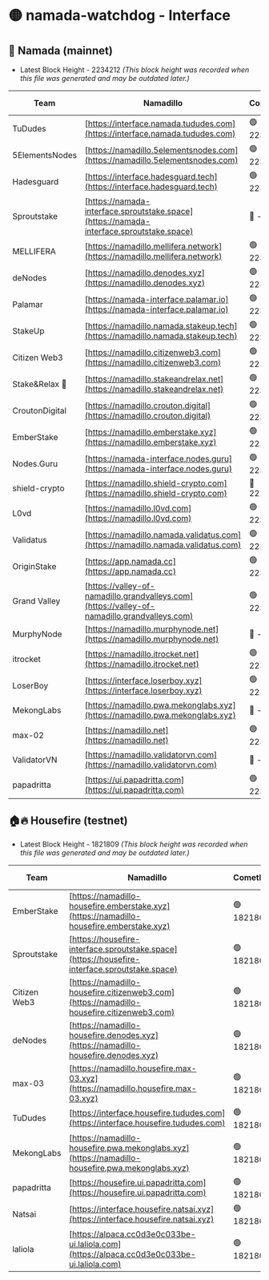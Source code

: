 # 🟡 namada-watchdog - Interface

## 🚀 Namada (mainnet)
- Latest Block Height - 2234212 *(This block height was recorded when this file was generated and may be outdated later.)*

| Team | Namadillo | CometBFT | Indexer | MASP Indexer |
|-|-|-|-|-|
| TuDudes | [https://interface.namada.tududes.com](https://interface.namada.tududes.com) | 🟢 2234188 | 🟢 2234188 | 🟢 2234188 |
| 5ElementsNodes | [https://namadillo.5elementsnodes.com](https://namadillo.5elementsnodes.com) | 🟢 2234188 | 🟢 2234188 | 🟢 2234188 |
| Hadesguard | [https://interface.hadesguard.tech](https://interface.hadesguard.tech) | 🟢 2234189 | 🟢 2234189 | 🟢 2234189 |
| Sproutstake | [https://namada-interface.sproutstake.space](https://namada-interface.sproutstake.space) | 🔴 - | 🔴 - | 🔴 - |
| MELLIFERA | [https://namadillo.mellifera.network](https://namadillo.mellifera.network) | 🟢 2234195 | 🟢 2234195 | 🟢 2234195 |
| deNodes | [https://namadillo.denodes.xyz](https://namadillo.denodes.xyz) | 🟢 2234196 | 🟢 2234195 | 🟢 2234195 |
| Palamar | [https://namada-interface.palamar.io](https://namada-interface.palamar.io) | 🟢 2234196 | 🟢 2234196 | 🟢 2234196 |
| StakeUp | [https://namadillo.namada.stakeup.tech](https://namadillo.namada.stakeup.tech) | 🟢 2234197 | 🟢 2234197 | 🟢 2234197 |
| Citizen Web3 | [https://namadillo.citizenweb3.com](https://namadillo.citizenweb3.com) | 🟢 2234198 | 🟢 2234198 | 🟢 2234198 |
| Stake&Relax 🦥 | [https://namadillo.stakeandrelax.net](https://namadillo.stakeandrelax.net) | 🟢 2234198 | 🟢 2234198 | 🟢 2234198 |
| CroutonDigital | [https://namadillo.crouton.digital](https://namadillo.crouton.digital) | 🟢 2234199 | 🟢 2234199 | 🟢 2234199 |
| EmberStake | [https://namadillo.emberstake.xyz](https://namadillo.emberstake.xyz) | 🟢 2234200 | 🟢 2234200 | 🟢 2234200 |
| Nodes.Guru | [https://namada-interface.nodes.guru](https://namada-interface.nodes.guru) | 🟢 2234200 | 🟢 2234200 | 🟢 2234200 |
| shield-crypto | [https://namadillo.shield-crypto.com](https://namadillo.shield-crypto.com) | 🔴 2229998 | 🔴 2208311 | 🔴 2229835 |
| L0vd | [https://namadillo.l0vd.com](https://namadillo.l0vd.com) | 🟢 2234202 | 🔴 2230770 | 🔴 - |
| Validatus | [https://namadillo.namada.validatus.com](https://namadillo.namada.validatus.com) | 🟢 2234205 | 🔴 2230770 | 🔴 2177377 |
| OriginStake | [https://app.namada.cc](https://app.namada.cc) | 🟢 2234206 | 🟢 2234205 | 🟢 2234205 |
| Grand Valley | [https://valley-of-namadillo.grandvalleys.com](https://valley-of-namadillo.grandvalleys.com) | 🟢 2234206 | 🟢 2234206 | 🟢 2234206 |
| MurphyNode | [https://namadillo.murphynode.net](https://namadillo.murphynode.net) | 🔴 - | 🔴 - | 🔴 - |
| itrocket | [https://namadillo.itrocket.net](https://namadillo.itrocket.net) | 🟢 2234208 | 🟢 2234208 | 🟢 2234208 |
| LoserBoy | [https://interface.loserboy.xyz](https://interface.loserboy.xyz) | 🟢 2234209 | 🟢 2234208 | 🟢 2234208 |
| MekongLabs | [https://namadillo.pwa.mekonglabs.xyz](https://namadillo.pwa.mekonglabs.xyz) | 🔴 - | 🔴 - | 🔴 - |
| max-02 | [https://namadillo.net](https://namadillo.net) | 🟢 2234210 | 🟢 2234209 | 🟢 2234209 |
| ValidatorVN | [https://namadillo.validatorvn.com](https://namadillo.validatorvn.com) | 🔴 - | 🔴 - | 🔴 - |
| papadritta | [https://ui.papadritta.com](https://ui.papadritta.com) | 🟢 2234212 | 🟢 2234212 | 🟢 2234212 |

## 🏠🔥 Housefire (testnet)
- Latest Block Height - 1821809 *(This block height was recorded when this file was generated and may be outdated later.)*

| Team | Namadillo | CometBFT | Indexer | MASP Indexer |
|-|-|-|-|-|
| EmberStake | [https://namadillo-housefire.emberstake.xyz](https://namadillo-housefire.emberstake.xyz) | 🟢 1821804 | 🟢 1821804 | 🟢 1821804 |
| Sproutstake | [https://housefire-interface.sproutstake.space](https://housefire-interface.sproutstake.space) | 🟢 1821804 | 🟢 1821804 | 🟢 1821805 |
| Citizen Web3 | [https://namadillo-housefire.citizenweb3.com](https://namadillo-housefire.citizenweb3.com) | 🟢 1821805 | 🟢 1821805 | 🟢 1821805 |
| deNodes | [https://namadillo-housefire.denodes.xyz](https://namadillo-housefire.denodes.xyz) | 🟢 1821806 | 🟢 1821806 | 🟢 1821806 |
| max-03 | [https://namadillo.housefire.max-03.xyz](https://namadillo.housefire.max-03.xyz) | 🟢 1821806 | 🟢 1821806 | 🟢 1821806 |
| TuDudes | [https://interface.housefire.tududes.com](https://interface.housefire.tududes.com) | 🟢 1821807 | 🟢 1821807 | 🟢 1821806 |
| MekongLabs | [https://namadillo-housefire.pwa.mekonglabs.xyz](https://namadillo-housefire.pwa.mekonglabs.xyz) | 🟢 1821807 | 🟢 1821807 | 🟢 1821807 |
| papadritta | [https://housefire.ui.papadritta.com](https://housefire.ui.papadritta.com) | 🟢 1821808 | 🟢 1821808 | 🟢 1821807 |
| Natsai | [https://interface.housefire.natsai.xyz](https://interface.housefire.natsai.xyz) | 🟢 1821808 | 🟢 1821808 | 🟢 1821808 |
| laliola | [https://alpaca.cc0d3e0c033be-ui.laliola.com](https://alpaca.cc0d3e0c033be-ui.laliola.com) | 🟢 1821809 | 🟢 1821809 | 🟢 1821809 |

